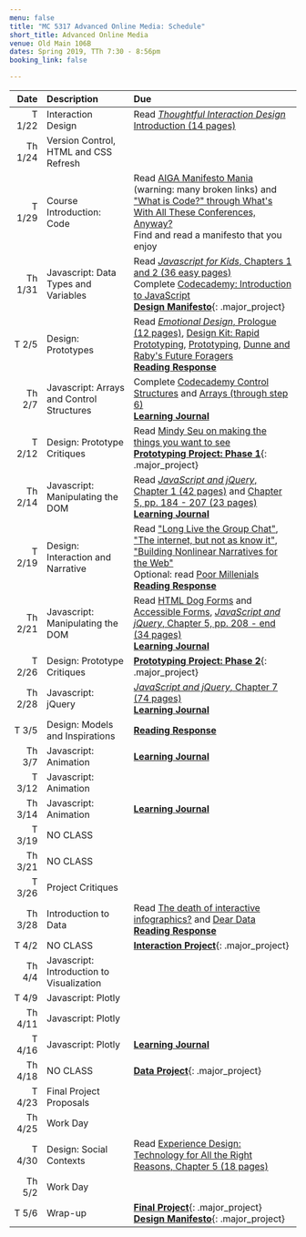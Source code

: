 ```yaml
---
menu: false
title: "MC 5317 Advanced Online Media: Schedule"
short_title: Advanced Online Media
venue: Old Main 106B
dates: Spring 2019, TTh 7:30 - 8:56pm
booking_link: false

---
```


Date | Description | Due
---: | :----------- | :---
T 1/22 | Interaction Design | Read [*Thoughtful Interaction Design* Introduction (14 pages)](/assets/readings/Thoughtful_Interaction_Design_Introduction.pdf)
Th 1/24 | Version Control, HTML and CSS Refresh |
T 1/29 | Course Introduction: Code | Read [AIGA Manifesto Mania](https://www.aiga.org/manifesto-mania) (warning: many broken links) and ["What is Code?" through What's With All These Conferences, Anyway?](https://www.bloomberg.com/graphics/2015-paul-ford-what-is-code/) <br /> Find and read a manifesto that you enjoy
Th 1/31 | Javascript: Data Types and Variables | Read [*Javascript for Kids*, Chapters 1 and 2 (36 easy pages)](/assets/readings/Javascript_for_Kids_Chp_1_2.pdf)<br /> Complete [Codecademy: Introduction to JavaScript](https://www.codecademy.com/courses/learn-javascript-introduction/lessons/introduction-to-javascript/resume?course_redirect=introduction-to-javascript) <br /> __[Design Manifesto](/assignments/advanced_online_media/advanced_online_media_design_manifesto.html)__{: .major_project}
T 2/5 | Design: Prototypes |  Read [*Emotional Design*, Prologue (12 pages)](/assets/readings/Emotional_Design_Prologue.pdf), [Design Kit: Rapid Prototyping](http://www.designkit.org/methods/26), [Prototyping](https://www.usability.gov/how-to-and-tools/methods/prototyping.html), [Dunne and Raby's Future Foragers](https://www.iconeye.com/design/features/item/9277-dunne-raby-s-future-foragers) <br /> __[Reading Response](/assignments/general/reading_response.html)__
Th 2/7 | Javascript: Arrays and Control Structures | Complete [Codecademy Control Structures](https://www.codecademy.com/courses/learn-javascript-control-flow/lessons/control-flow/exercises/control-flow-intro?action=lesson_resume&course_redirect=introduction-to-javascript) and [Arrays (through step 6)](https://www.codecademy.com/courses/learn-javascript-arrays/lessons/arrays/resume?course_redirect=introduction-to-javascript) <br /> __[Learning Journal](/assignments/general/learning_journal.html)__
T 2/12 | Design: Prototype Critiques | Read [Mindy Seu on making the things you want to see](https://thecreativeindependent.com/people/mindy-seu-on-making-the-things-you-want-to-see/) <br /> __[Prototyping Project: Phase 1](/assignments/advanced_online_media/advanced_online_media_prototyping_project.html)__{: .major_project}
Th 2/14 | Javascript: Manipulating the DOM | Read [*JavaScript and jQuery*, Chapter 1 (42 pages)](/assets/readings/Javascript_and_jQuery_Chap_1.pdf) and [Chapter 5, pp. 184 - 207 (23 pages)](/assets/readings/Javascript_and_jQuery_Chap_5.pdf) <br />  __[Learning Journal](/assignments/general/learning_journal.html)__
T 2/19 | Design: Interaction and Narrative | Read ["Long Live the Group Chat"](https://theoutline.com/post/2315/long-live-the-group-chat), ["The internet, but not as know it"](https://www.theguardian.com/technology/ng-interactive/2019/jan/11/the-internet-but-not-as-we-know-it-life-online-in-china-russia-cuba-and-india), ["Building Nonlinear Narratives for the Web"](https://alistapart.com/article/building-nonlinear-narratives-for-the-web) <br /> Optional: read [Poor Millenials](https://highline.huffingtonpost.com/articles/en/poor-millennials/)<br /> __[Reading Response](/assignments/general/reading_response.html)__
Th 2/21 | Javascript: Manipulating the DOM | Read [HTML Dog Forms](http://htmldog.com/guides/html/beginner/forms/) and [Accessible Forms](http://htmldog.com/guides/html/advanced/forms/), [*JavaScript and jQuery*, Chapter 5, pp. 208 - end (34 pages)](/assets/readings/Javascript_and_jQuery_Chap_5.pdf) <br /> __[Learning Journal](/assignments/general/learning_journal.html)__
T 2/26 | Design: Prototype Critiques | __[Prototyping Project: Phase 2](/assignments/advanced_online_media/advanced_online_media_prototyping_project.html)__{: .major_project}
Th 2/28 | Javascript: jQuery | [*JavaScript and jQuery*, Chapter 7 (74 pages)](/assets/readings/Javascript_and_jQuery_Chap_7.pdf) <br /> __[Learning Journal](/assignments/general/learning_journal.html)__
T 3/5 | Design: Models and Inspirations | __[Reading Response](/assignments/general/reading_response.html)__
Th 3/7 | Javascript: Animation | __[Learning Journal](/assignments/general/learning_journal.html)__
T 3/12 | Javascript: Animation |
Th 3/14 | Javascript: Animation | __[Learning Journal](/assignments/general/learning_journal.html)__
T 3/19 | NO CLASS |
Th 3/21 | NO CLASS |
T 3/26 | Project Critiques |
Th 3/28 | Introduction to Data | Read [The death of interactive infographics?](https://medium.com/@dominikus/the-end-of-interactive-visualizations-52c585dcafcb) and [Dear Data](http://giorgialupi.com/dear-data/) <br /> __[Reading Response](/assignments/general/reading_response.html)__
T 4/2 | NO CLASS | __[Interaction Project](/assignments/advanced_online_media/advanced_online_media_interaction_project.html)__{: .major_project}
Th 4/4 | Javascript: Introduction to Visualization |
T 4/9 | Javascript: Plotly |
Th 4/11 | Javascript: Plotly |
T 4/16 | Javascript: Plotly | __[Learning Journal](/assignments/general/learning_journal.html)__
Th 4/18 | NO CLASS | __[Data Project](/assignments/advanced_online_media/advanced_online_media_data_project.html)__{: .major_project}
T 4/23 | Final Project Proposals |
Th 4/25 | Work Day |
T 4/30 | Design: Social Contexts | Read [Experience Design: Technology for All the Right Reasons, Chapter 5 (18 pages)](/assets/readings/Experience_Design_Technology_For_All_The_Right_Reasons_Chp_5.pdf)
Th 5/2 | Work Day |
T 5/6 | Wrap-up | __[Final Project](/assignments/advanced_online_media/advanced_online_media_final_project.html)__{: .major_project} __[Design Manifesto](/assignments/advanced_online_media/advanced_online_media_design_manifesto.html)__{: .major_project}
